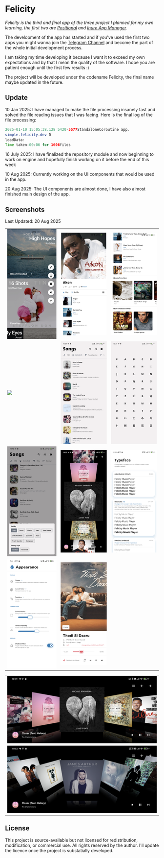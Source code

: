 # Felicity

*_Felicity_ is the third and final app of the three project I planned for my own learning, the first
two are [Positional](https://github.com/Hamza417/Positional)
and [Inure App Manager](https://github.com/Hamza417/Inure).*

The development of the app has started and if you've used the first two apps you might wanna join
the [Telegram Channel](https://t.me/felicity_music_player) and become the part of the whole initial
development process.

I am taking my time developing it because I want it to exceed my own expectations and by that I mean
the quality of the software. I hope you are patient enough until the first few results :)

The project will be developed under the codename Felicity, the final name maybe updated in the
future.

## Update

10 Jan 2025: I have managed to make the file processing insanely fast and solved the file reading
issues that I was facing. Here is the final log of the file processing:

```java
2025-01-10 15:05:38.128 5420-5577StandaloneCoroutine app.
simple.felicity.dev D
loadData:
Time taken:00:06 for 1606files
```

16 July 2025: I have finalized the repository module and now beginning to work on engine and
hopefully finish working on it before the end of this week

10 Aug 2025: Currently working on the UI components that would be used in the app.

20 Aug 2025: The UI components are almost done, I have also almost finished main design of the app.

## Screenshots

Last Updated: 20 Aug 2025

|                          |                          |                          |
|--------------------------|--------------------------|--------------------------|
| ![](/screenshots/01.png) | ![](/screenshots/02.png) | ![](/screenshots/03.png) |
| ![](/screenshots/04.png) | ![](/screenshots/05.png) | ![](/screenshots/06.png) |
| ![](/screenshots/07.png) | ![](/screenshots/08.png) | ![](/screenshots/11.png) |
| ![](/screenshots/12.png) | ![](/screenshots/13.png) |                          |

|                          |
|--------------------------|
| ![](/screenshots/09.png) |
| ![](/screenshots/10.png) |

## License

This project is source-available but not licensed for redistribution, modification, or commercial
use. All rights reserved by the author. I'll update the licence once the project is substatially
developed.
